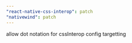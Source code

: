 ```yaml
---
"react-native-css-interop": patch
"nativewind": patch
---
```


allow dot notation for cssInterop config targetting
